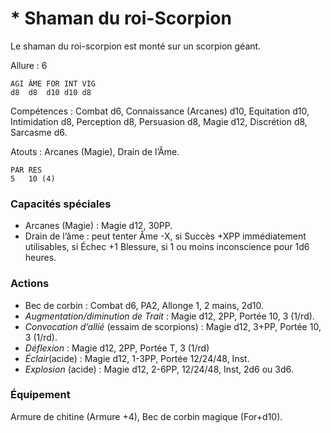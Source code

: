 # * Shaman du roi-Scorpion

Le shaman du roi-scorpion est monté sur un scorpion géant.

Allure : 6

	AGI	ÂME	FOR	INT	VIG
	d8	d8	d10	d10	d8

Compétences : Combat d6, Connaissance (Arcanes) d10, Equitation d10, Intimidation d8, Perception d8, Persuasion d8, Magie d12, Discrétion d8, Sarcasme d6.

Atouts : Arcanes (Magie), Drain de l’Âme.

	PAR	RES
	5	10 (4)

### Capacités spéciales
- Arcanes (Magie) : Magie d12, 30PP.
- Drain de l’âme : peut tenter Âme -X, si Succès +XPP immédiatement utilisables, si Échec +1 Blessure, si 1 ou moins inconscience pour 1d6 heures.

### Actions
- Bec de corbin : Combat d6, PA2, Allonge 1, 2 mains, 2d10.
- _Augmentation/diminution de Trait_ : Magie d12, 2PP, Portée 10, 3 (1/rd).
- _Convocation d’allié_ (essaim de scorpions) : Magie d12, 3+PP, Portée 10, 3 (1/rd).
- _Déflexion_ : Magie d12, 2PP, Portée T, 3 (1/rd)
- _Éclair_(acide) : Magie d12, 1-3PP, Portée 12/24/48, Inst.
- _Explosion_ (acide) : Magie d12, 2-6PP, 12/24/48, Inst, 2d6 ou 3d6.

### Équipement
Armure de chitine (Armure +4), Bec de corbin magique (For+d10).

